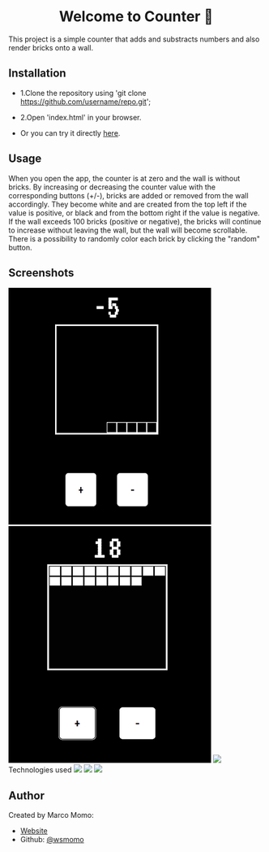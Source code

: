 <h1 align="center">Welcome to Counter 👋</h1>
<p>
</p>

This project  is a simple counter that adds and substracts numbers and also render bricks onto a wall.


## Installation

* 1.Clone the repository using 'git clone https://github.com/username/repo.git';
* 2.Open 'index.html' in your browser.

* Or you can try it directly [here](https://counterwall.netlify.app/).

## Usage

When you open the app, the counter is at zero and the wall is without bricks. By increasing or decreasing the counter value with the corresponding buttons (+/-), bricks are added or removed from the wall accordingly. They become white and are created from the top left if the value is positive, or black and from the bottom right if the value is negative. If the wall exceeds 100 bricks (positive or negative), the bricks will continue to increase without leaving the wall, but the wall will become scrollable. There is a possibility to randomly color each brick by clicking the "random" button.

## Screenshots

<img src="assets\img\readme\negNumbers.png">
<img src="assets\img\readme\posNumbers.png">
<img src="assets\img\readme\rainbow.png>

## Technologies used

<img src="https://img.shields.io/badge/HTML5-E34F26?style=for-the-badge&logo=html5&logoColor=white">
<img src="https://img.shields.io/badge/CSS3-1572B6?style=for-the-badge&logo=css3&logoColor=white">
<img src="https://img.shields.io/badge/JavaScript-323330?style=for-the-badge&logo=javascript&logoColor=F7DF1E">

## Author

Created by Marco Momo:

* [Website](wsmomo.github.io/Portfolio-Marco-Momo)
* Github: [@wsmomo](https://github.com/wsmomo)
